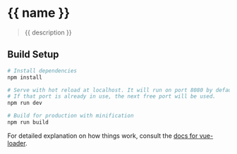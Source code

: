 # {{ name }}

> {{ description }}

## Build Setup

``` bash
# Install dependencies
npm install

# Serve with hot reload at localhost. It will run on port 8080 by default.
# If that port is already in use, the next free port will be used.
npm run dev

# Build for production with minification
npm run build
```

For detailed explanation on how things work, consult the [docs for vue-loader](https://vue-loader.vuejs.org/).
